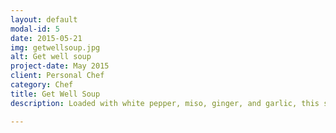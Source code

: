 ```yaml
---
layout: default
modal-id: 5
date: 2015-05-21
img: getwellsoup.jpg
alt: Get well soup
project-date: May 2015
client: Personal Chef
category: Chef
title: Get Well Soup
description: Loaded with white pepper, miso, ginger, and garlic, this soup will have you bouncing back from any kind of ailment.

---
```

